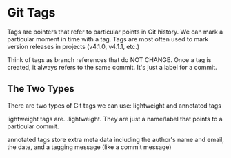 # Git Tags

Tags are pointers that refer to particular points in Git history. We can mark a particular moment in time with a tag. Tags are most often used to mark version releases in projects (v4.1.0, v4.1.1, etc.)

Think of tags as branch references that do NOT CHANGE. Once a tag is created, it always refers to the same commit. It's just a label for a commit.

## The Two Types

There are two types of Git tags we can use: lightweight and annotated tags

lightweight tags are...lightweight. They are just a name/label that points to a particular commit.

annotated tags store extra meta data including the author's name and email, the date, and a tagging message (like a commit message)
